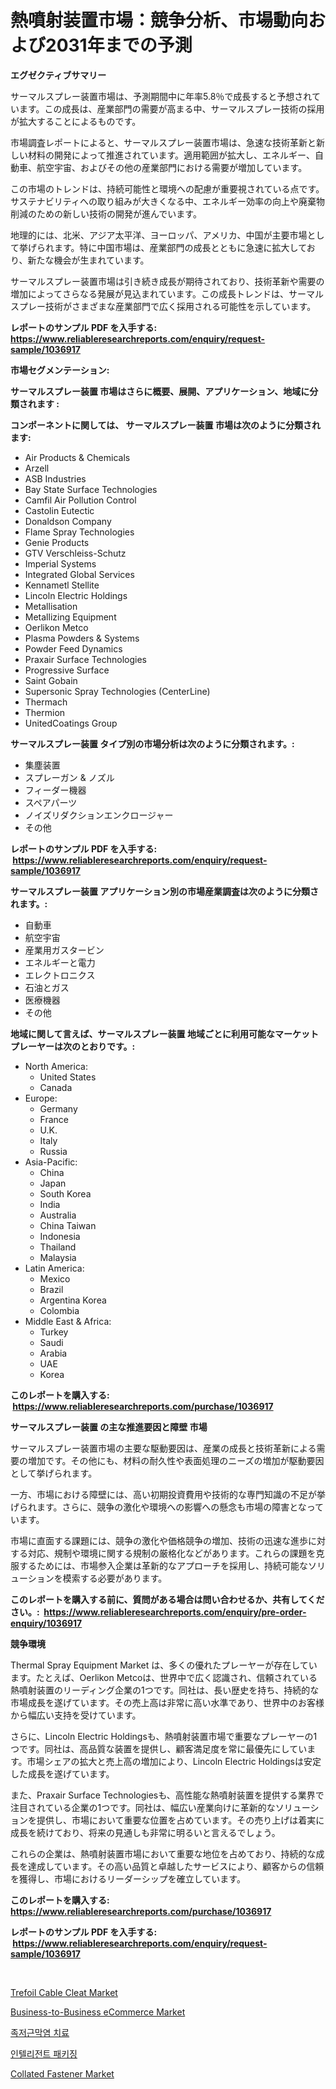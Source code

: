 <p><h1>熱噴射装置市場：競争分析、市場動向および2031年までの予測</h1></p><p><strong>エグゼクティブサマリー</strong></p>
<p><p>サーマルスプレー装置市場は、予測期間中に年率5.8％で成長すると予想されています。この成長は、産業部門の需要が高まる中、サーマルスプレー技術の採用が拡大することによるものです。</p><p>市場調査レポートによると、サーマルスプレー装置市場は、急速な技術革新と新しい材料の開発によって推進されています。適用範囲が拡大し、エネルギー、自動車、航空宇宙、およびその他の産業部門における需要が増加しています。</p><p>この市場のトレンドは、持続可能性と環境への配慮が重要視されている点です。サステナビリティへの取り組みが大きくなる中、エネルギー効率の向上や廃棄物削減のための新しい技術の開発が進んでいます。</p><p>地理的には、北米、アジア太平洋、ヨーロッパ、アメリカ、中国が主要市場として挙げられます。特に中国市場は、産業部門の成長とともに急速に拡大しており、新たな機会が生まれています。</p><p>サーマルスプレー装置市場は引き続き成長が期待されており、技術革新や需要の増加によってさらなる発展が見込まれています。この成長トレンドは、サーマルスプレー技術がさまざまな産業部門で広く採用される可能性を示しています。</p></p>
<p><strong>レポートのサンプル PDF を入手する: <a href="https://www.reliableresearchreports.com/enquiry/request-sample/1036917">https://www.reliableresearchreports.com/enquiry/request-sample/1036917</a></strong></p>
<p><strong>市場セグメンテーション:</strong></p>
<p><strong> サーマルスプレー装置 市場はさらに概要、展開、アプリケーション、地域に分類されます :</strong></p>
<p><strong>コンポーネントに関しては、 サーマルスプレー装置 市場は次のように分類されます: &nbsp;</strong></p>
<p><ul><li>Air Products & Chemicals</li><li>Arzell</li><li>ASB Industries</li><li>Bay State Surface Technologies</li><li>Camfil Air Pollution Control</li><li>Castolin Eutectic</li><li>Donaldson Company</li><li>Flame Spray Technologies</li><li>Genie Products</li><li>GTV Verschleiss-Schutz</li><li>Imperial Systems</li><li>Integrated Global Services</li><li>Kennametl Stellite</li><li>Lincoln Electric Holdings</li><li>Metallisation</li><li>Metallizing Equipment</li><li>Oerlikon Metco</li><li>Plasma Powders & Systems</li><li>Powder Feed Dynamics</li><li>Praxair Surface Technologies</li><li>Progressive Surface</li><li>Saint Gobain</li><li>Supersonic Spray Technologies (CenterLine)</li><li>Thermach</li><li>Thermion</li><li>UnitedCoatings Group</li></ul></p>
<p><strong> サーマルスプレー装置 タイプ別の市場分析は次のように分類されます。:</strong></p>
<p><ul><li>集塵装置</li><li>スプレーガン & ノズル</li><li>フィーダー機器</li><li>スペアパーツ</li><li>ノイズリダクションエンクロージャー</li><li>その他</li></ul></p>
<p><strong>レポートのサンプル PDF を入手する: &nbsp;<a href="https://www.reliableresearchreports.com/enquiry/request-sample/1036917">https://www.reliableresearchreports.com/enquiry/request-sample/1036917</a></strong></p>
<p><strong> サーマルスプレー装置 アプリケーション別の市場産業調査は次のように分類されます。:</strong></p>
<p><ul><li>自動車</li><li>航空宇宙</li><li>産業用ガスタービン</li><li>エネルギーと電力</li><li>エレクトロニクス</li><li>石油とガス</li><li>医療機器</li><li>その他</li></ul></p>
<p><strong>地域に関して言えば、サーマルスプレー装置 地域ごとに利用可能なマーケットプレーヤーは次のとおりです。:</strong></p>
<p><ul>
    <li>
        North America:
        <ul>
            <li>United States</li>
            <li>Canada</li>
        </ul>
    </li>
    <li>
        Europe:
        <ul>
            <li>Germany</li>
            <li>France</li>
            <li>U.K.</li>
            <li>Italy</li>
            <li>Russia</li>
        </ul>
    </li>
    <li>
        Asia-Pacific:
        <ul>
            <li>China</li>
            <li>Japan</li>
            <li>South Korea</li>
            <li>India</li>
            <li>Australia</li>
            <li>China Taiwan</li>
            <li>Indonesia</li>
            <li>Thailand</li>
            <li>Malaysia</li>
        </ul>
    </li>
    <li>
        Latin America:
        <ul>
            <li>Mexico</li>
            <li>Brazil</li>
            <li>Argentina Korea</li>
            <li>Colombia</li>
        </ul>
    </li>
    <li>
        Middle East & Africa:
        <ul>
            <li>Turkey</li>
            <li>Saudi</li>
            <li>Arabia</li>
            <li>UAE</li>
            <li>Korea</li>
        </ul>
    </li>
    </ul></p>
<p><strong>このレポートを購入する: &nbsp;<a href="https://www.reliableresearchreports.com/purchase/1036917">https://www.reliableresearchreports.com/purchase/1036917</a></strong></p>
<p><strong>サーマルスプレー装置 の主な推進要因と障壁 市場</strong></p>
<p><p>サーマルスプレー装置市場の主要な駆動要因は、産業の成長と技術革新による需要の増加です。その他にも、材料の耐久性や表面処理のニーズの増加が駆動要因として挙げられます。</p><p>一方、市場における障壁には、高い初期投資費用や技術的な専門知識の不足が挙げられます。さらに、競争の激化や環境への影響への懸念も市場の障害となっています。</p><p>市場に直面する課題には、競争の激化や価格競争の増加、技術の迅速な進歩に対する対応、規制や環境に関する規制の厳格化などがあります。これらの課題を克服するためには、市場参入企業は革新的なアプローチを採用し、持続可能なソリューションを模索する必要があります。</p></p>
<p><strong>このレポートを購入する前に、質問がある場合は問い合わせるか、共有してください。:&nbsp; <a href="https://www.reliableresearchreports.com/enquiry/pre-order-enquiry/1036917">https://www.reliableresearchreports.com/enquiry/pre-order-enquiry/1036917</a></strong></p>
<p><strong>競争環境</strong></p>
<p><p>Thermal Spray Equipment Market は、多くの優れたプレーヤーが存在しています。たとえば、Oerlikon Metcoは、世界中で広く認識され、信頼されている熱噴射装置のリーディング企業の1つです。同社は、長い歴史を持ち、持続的な市場成長を遂げています。その売上高は非常に高い水準であり、世界中のお客様から幅広い支持を受けています。</p><p>さらに、Lincoln Electric Holdingsも、熱噴射装置市場で重要なプレーヤーの1つです。同社は、高品質な装置を提供し、顧客満足度を常に最優先にしています。市場シェアの拡大と売上高の増加により、Lincoln Electric Holdingsは安定した成長を遂げています。</p><p>また、Praxair Surface Technologiesも、高性能な熱噴射装置を提供する業界で注目されている企業の1つです。同社は、幅広い産業向けに革新的なソリューションを提供し、市場において重要な位置を占めています。その売り上げは着実に成長を続けており、将来の見通しも非常に明るいと言えるでしょう。</p><p>これらの企業は、熱噴射装置市場において重要な地位を占めており、持続的な成長を達成しています。その高い品質と卓越したサービスにより、顧客からの信頼を獲得し、市場におけるリーダーシップを確立しています。</p></p>
<p><strong>このレポートを購入する: &nbsp; <a href="https://www.reliableresearchreports.com/purchase/1036917">https://www.reliableresearchreports.com/purchase/1036917</a></strong></p>
<p><strong>レポートのサンプル PDF を入手する: &nbsp;<a href="https://www.reliableresearchreports.com/enquiry/request-sample/1036917">https://www.reliableresearchreports.com/enquiry/request-sample/1036917</a></strong><strong></strong></p>
<p>&nbsp;</p>
<p><p><a href="https://issuu.com/reportprime-2/docs/trefoil-cable-cleat-market-size-2030.pptx">Trefoil Cable Cleat Market</a></p><p><a href="https://view.publitas.com/reportprime-1/business-to-business-ecommerce-market-research-report-reveals-the-latest-trends-and-opportunities-of-this-market-for-period-from-2024-2031/">Business-to-Business eCommerce Market</a></p><p><a href="https://medium.com/@jerrodhilll68/%EC%8B%9D%EB%AC%BC-%EB%B0%9C%EC%9C%A0%EC%97%BC-%EC%B9%98%EB%A3%8C-%EC%8B%9C%EC%9E%A5-%EA%B2%BD%EC%9F%81-%EB%B6%84%EC%84%9D-%EC%8B%9C%EC%9E%A5-%EB%8F%99%ED%96%A5-%EB%B0%8F-2031%EB%85%84%EA%B9%8C%EC%A7%80%EC%9D%98-%EC%98%88%EC%B8%A1-b9a869fcda91">족저근막염 치료</a></p><p><a href="https://github.com/vsoq0zknh59/Market-Research-Report-List-1/blob/main/4244278191821.md">인텔리전트 패키징</a></p><p><a href="https://three-jumbo-f6d.notion.site/Collated-Fastener-Market-Analysis-Examines-its-Scope-on-Growth-Opportunities-and-Forecasted-Trends--850a98bb8614436e9f2ae60a9221e8fc">Collated Fastener Market</a></p></p>